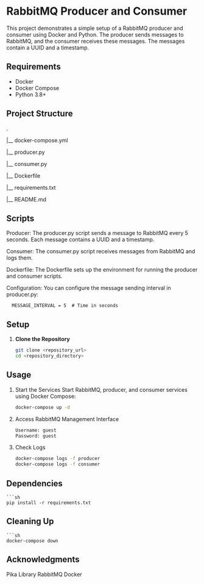 # RabbitMQ Producer and Consumer

This project demonstrates a simple setup of a RabbitMQ producer and consumer using Docker and Python. The producer sends messages to RabbitMQ, and the consumer receives these messages. The messages contain a UUID and a timestamp.

## Requirements

- Docker
- Docker Compose
- Python 3.8+

## Project Structure
.

|__ docker-compose.yml

|__ producer.py

|__ consumer.py

|__ Dockerfile

|__ requirements.txt

|__ README.md

## Scripts
   Producer:
      The producer.py script sends a message to RabbitMQ every 5 seconds. Each message contains a UUID and a timestamp.

   Consumer:
      The consumer.py script receives messages from RabbitMQ and logs them.

   Dockerfile:
      The Dockerfile sets up the environment for running the producer and consumer scripts.

   Configuration:
      You can configure the message sending interval in producer.py:

      MESSAGE_INTERVAL = 5  # Time in seconds

## Setup
1. **Clone the Repository**

   ```sh
   git clone <repository_url>
   cd <repository_directory>

## Usage
1. Start the Services
   Start RabbitMQ, producer, and consumer services using Docker Compose:
   ```sh
   docker-compose up -d
3. Access RabbitMQ Management Interface
   ```sh
   Username: guest
   Password: guest
5. Check Logs
   ```sh
   docker-compose logs -f producer
   docker-compose logs -f consumer

## Dependencies
    ```sh
    pip install -r requirements.txt

## Cleaning Up
    ```sh
    docker-compose down

## Acknowledgments
   Pika Library
   RabbitMQ
   Docker
